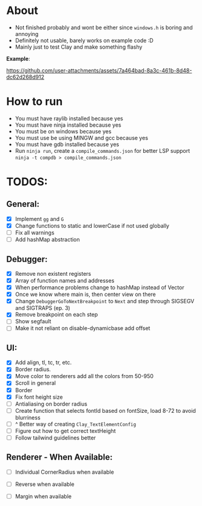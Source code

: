 # About

- Not finished probably and wont be either since `windows.h` is boring and annoying
- Definitely not usable, barely works on example code :D
- Mainly just to test Clay and make something flashy

**Example**:

https://github.com/user-attachments/assets/7a464bad-8a3c-461b-8d48-dc62d268d912

# How to run

- You must have raylib installed because yes
- You must have ninja installed because yes
- You must be on windows because yes
- You must use be using MINGW and gcc because yes
- You must have gdb installed because yes
- Run `ninja run`, create a `compile_commands.json` for better LSP support `ninja -t compdb > compile_commands.json`

# TODOS:

## General:
- [x] Implement `gg` and `G`
- [x] Change functions to static and lowerCase if not used globally
- [ ] Fix all warnings
- [ ] Add hashMap abstraction

## Debugger:
- [x] Remove non existent registers
- [x] Array of function names and addresses
- [x] When performance problems change to hashMap instead of Vector
- [x] Once we know where main is, then center view on there
- [x] Change `DebuggerGoToNextBreakpoint` to `Next` and step through SIGSEGV and SIGTRAPS (ep. 3)
- [x] Remove breakpoint on each step
- [ ] Show segfault
- [ ] Make it not reliant on disable-dynamicbase add offset

## UI:
- [x] Add align, tl, tc, tr, etc.
- [x] Border radius.
- [x] Move color to renderers add all the colors from 50-950
- [x] Scroll in general
- [x] Border
- [x] Fix font height size
- [ ] Antialiasing on border radius
- [ ] Create function that selects fontId based on fontSize, load 8-72 to avoid blurriness
- [ ] ^ Better way of creating `Clay_TextElementConfig`
- [ ] Figure out how to get correct textHeight
- [ ] Follow tailwind guidelines better

## Renderer - When Available:
- [ ] Individual CornerRadius when available
- [ ] Reverse when available
- [ ] Margin when available

